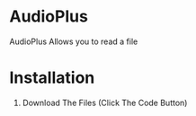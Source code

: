 # AudioPlus
AudioPlus Allows you to read a file
# Installation
1. Download The Files (Click The Code Button)
